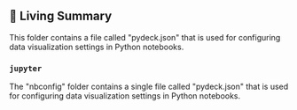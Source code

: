 

<!-- Living README Summary -->
## 🌳 Living Summary

This folder contains a file called "pydeck.json" that is used for configuring data visualization settings in Python notebooks.


### `jupyter`

The "nbconfig" folder contains a single file called "pydeck.json" that is used for configuring data visualization settings in Python notebooks.

<!-- Living README Summary -->